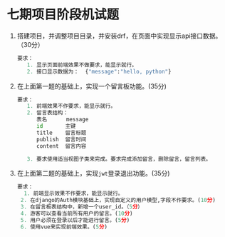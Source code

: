 # 七期项目阶段机试题

1. 搭建项目，并调整项目目录，并安装drf，在页面中实现显示api接口数据。（30分）

   ```python
   要求：
      1. 显示页面前端效果不做要求，能显示就行。
      2. 接口显示数据为：  {"message":"hello, python"}
   ```

   

2. 在上面第一题的基础上，实现一个留言板功能。(35分)

   ```python
   要求：
      1. 前端效果不作要求，能显示就行。
      2. 留言表结构：
         表名      message
         id       主键
         title    留言标题
         publish  留言时间
         content  留言内容
   
      3. 要求使用适当视图子类来完成。要求完成添加留言，删除留言，留言列表。
   ```

   

3. 在上面第二题的基础上，实现`jwt`登录退出功能。(35分)

   ```python
   要求：
     1. 前端显示效果不作要求，能显示就行。
   	2. 在django的Auth模块基础上，实现自定义的用户模型,字段不作要求。(10分)
   	3. 在留言板表结构中，新增一个user_id。（5分）
   	4. 游客可以查看当前所有用户的留言。(10分)
   	5. 用户必须在登录以后才能进行留言。(5分)
   	6. 使用vue来实现前端效果。(5分)
   ```

   

